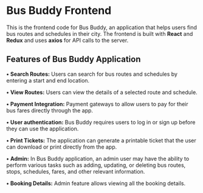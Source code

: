 # Bus Buddy Frontend
This is the frontend code for Bus Buddy, an application that helps users find bus routes and schedules in their city. The frontend is built with **React** and **Redux** and uses **axios** for API calls to the server.

## Features of Bus Buddy Application

**•** **Search Routes:** Users can search for bus routes and schedules by entering a start and end location.

**•** **View Routes:** Users can view the details of a selected route and schedule.

**•** **Payment Integration:**  Payment gateways to allow users to pay for their bus fares directly through the app.

**•** **User authentication:** Bus Buddy requires users to log in or sign up before they can use the application.

**•** **Print Tickets:** The application can generate a printable ticket that the user can download or print directly from the app.

**•** **Admin:** In Bus Buddy application, an admin user may have the ability to perform various tasks such as adding, updating, or deleting bus routes, stops, schedules, fares, and other relevant information. 

**•** **Booking Details:** Admin feature allows viewing all the booking details.
